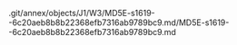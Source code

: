 .git/annex/objects/J1/W3/MD5E-s1619--6c20aeb8b8b22368efb7316ab9789bc9.md/MD5E-s1619--6c20aeb8b8b22368efb7316ab9789bc9.md